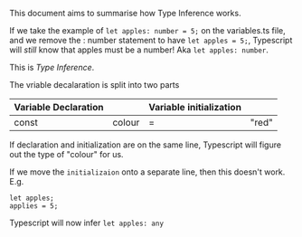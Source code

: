 This document aims to summarise how Type Inference works.

If we take the example of `let apples: number = 5;` on the variables.ts file, and
we remove the : number statement to have `let apples = 5;`, Typescript will _still_ know that apples
must be a number! Aka `let apples: number`.

This is _Type Inference_.

The vriable decalaration is split into two parts

| Variable Declaration |        | Variable initialization |       |
| -------------------- | ------ | ----------------------- | ----- |
| const                | colour | =                       | "red" |

If declaration and initialization are on the same line,
Typescript will figure out the type of "colour" for us.

If we move the `initializaion` onto a separate line, then this doesn't work. E.g.

```
let apples;
applies = 5;
```

Typescript will now infer `let apples: any`
